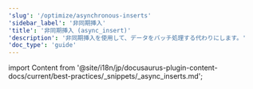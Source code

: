 ```yaml
---
'slug': '/optimize/asynchronous-inserts'
'sidebar_label': '非同期挿入'
'title': '非同期挿入 (async_insert)'
'description': '非同期挿入を使用して、データをバッチ処理する代わりにします。'
'doc_type': 'guide'
---
```


import Content from '@site/i18n/jp/docusaurus-plugin-content-docs/current/best-practices/_snippets/_async_inserts.md';

<Content />
